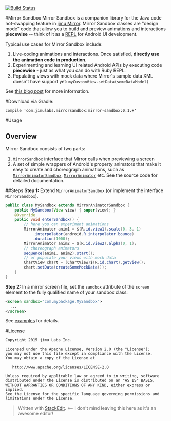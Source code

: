 [![Build Status](https://travis-ci.org/jimulabs/mirror-sandbox.png)](https://travis-ci.org/jimulabs/mirror-sandbox)

#Mirror Sandbox
Mirror Sandbox is a companion library for the Java code hot-swapping feature in [jimu Mirror](http://jimumirror.com). Mirror Sandbox classes are "design mode" code that allow you to build and preview animations and interactions **piecewise** -- think of it as a [REPL](https://en.wikipedia.org/wiki/Read%E2%80%93eval%E2%80%93print_loop) for Android UI development.

Typical use cases for Mirror Sandbox include:

1. Live-coding animations and interactions. Once satisfied, **directly use the animation code in production**.
2. Experimenting and learning UI related Android APIs by executing code **piecewise** - just as what you can do with Ruby REPL.
3. Populating views with mock data where Mirror's sample data XML doesn't have support yet: `myCustomView.setData(someDataModel)`

See [this blog post](http://jimulabs.com/2015/01/building-android-animations-mirror-sandbox-piecewise/) for more information.

#Download
via Gradle:
```
compile 'com.jimulabs.mirrorsandbox:mirror-sandbox:0.1.+'
```
#Usage
## Overview
Mirror Sandbox consists of two parts: 

1. `MirrorSandbox` interface that Mirror calls when previewing a screen
2. A set of simple wrappers of Android's property animators that make it easy to create and choreograph animations, such as [`MirrorAnimatorSandbox`](https://github.com/jimulabs/mirror-sandbox/blob/master/lib/src/main/java/com/jimulabs/mirrorsandbox/MirrorAnimatorSandbox.java), [`MirrorAnimator`](https://github.com/jimulabs/mirror-sandbox/blob/master/lib/src/main/java/com/jimulabs/mirrorsandbox/MirrorAnimator.java) etc. See the source code for detailed documentation.

##Steps
**Step 1:** Extend `MirrorAnimatorSandbox` (or implement the interface `MirrorSandbox`).


```Java
public class MySandbox extends MirrorAnimatorSandbox {
	public MySandbox(View view) { super(view); }
	@Override
	public void enterSandbox() {
		// here you can experiment animations
		MirrorAnimator anim1 = $(R.id.view1).scale(0, 3, 1)
			.interpolator(android.R.interpolator.bounce)
			.duration(1000);
		MirrorAnimator anim2 = $(R.id.view2).alpha(0, 1);
		// choreograph animators
		sequence(anim1, anim2).start();
		// or populate your views with mock data
		ChartView chart = (ChartView)$(R.id.chart).getView();
		chart.setData(createSomeMockData());
	}
}
```

**Step 2:** In a mirror screen file, set the `sandbox` attribute of the `screen` element to the fully qualified name of your sandbox class:

```xml
<screen sandbox="com.mypackage.MySandbox">
  ...
</screen>
```
See [examples](https://github.com/jimulabs/mirror-sandbox/tree/master/examples) for details.

#License
```
Copyright 2015 jimu Labs Inc.

Licensed under the Apache License, Version 2.0 (the "License");
you may not use this file except in compliance with the License.
You may obtain a copy of the License at

   http://www.apache.org/licenses/LICENSE-2.0

Unless required by applicable law or agreed to in writing, software
distributed under the License is distributed on an "AS IS" BASIS,
WITHOUT WARRANTIES OR CONDITIONS OF ANY KIND, either express or implied.
See the License for the specific language governing permissions and
limitations under the License.
```

> Written with [StackEdit](https://stackedit.io/). <== I don't mind leaving this here as it's an awesome editor!